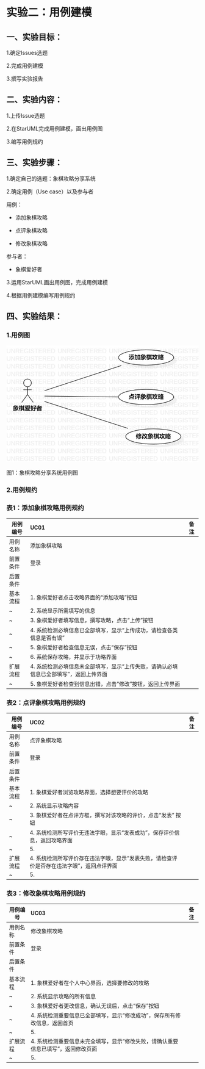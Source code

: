 # 实验二：用例建模

## 一、实验目标：

1.确定Issues选题

2.完成用例建模

3.撰写实验报告

## 二、实验内容：

1.上传Issue选题

2.在StarUML完成用例建模，画出用例图

3.编写用例规约

## 三、实验步骤：

1.确定自己的选题：象棋攻略分享系统

2.确定用例（Use case）以及参与者

用例：

- 添加象棋攻略

- 点评象棋攻略

- 修改象棋攻略

参与者：

- 象棋爱好者

3.运用StarUML画出用例图，完成用例建模

4.根据用例建模编写用例规约

## 四、实验结果：

### 1.用例图

![用例图](./model2.1.jpg)

图1：象棋攻略分享系统用例图

### 2.用例规约

### 表1：添加象棋攻略用例规约  

用例编号  | UC01 | 备注  
-|:-|-  
用例名称  | 添加象棋攻略  |   
前置条件  |   登录   |    
后置条件  |      |    
基本流程  | 1. 象棋爱好者点击攻略界面的“添加攻略”按钮 |       
~| 2. 系统显示所需填写的信息 |   
~| 3. 象棋爱好者填写信息，撰写攻略，点击“上传”按钮  |   
~| 4. 系统检测必填信息已全部填写，显示“上传成功，请检查各类信息是否有误”  |   
~| 5. 象棋爱好者检查信息无误，点击“保存”按钮  |    
~| 6. 系统保存攻略，并显示于功略界面 |
扩展流程  | 4. 系统检测必填信息未全部填写，显示“上传失败，请确认必填信息已全部填写”，返回上传界面 |    
~| 5. 象棋爱好者检查到信息出错，点击“修改”按钮，返回上传界面 | 

### 表2：点评象棋攻略用例规约  

用例编号  | UC02 | 备注  
-|:-|-  
用例名称  | 点评象棋攻略  |   
前置条件  |   登录   |    
后置条件  |      |    
基本流程  | 1. 象棋爱好者浏览攻略界面，选择想要评价的攻略 |       
~| 2. 系统显示攻略内容 |   
~| 3. 象棋爱好者在点评方框，撰写对该攻略的评价，点击“发表” 按钮 |   
~| 4. 系统检测所写评价无违法字眼，显示“发表成功”，保存评价信息，返回攻略界面  |   
~| 5.  |    
扩展流程  | 4. 系统检测所写评价存在违法字眼，显示“发表失败，请检查评价是否存在违法字眼”，返回点评界面 |    
~| 5.  | 

### 表3：修改象棋攻略用例规约  

用例编号  | UC03 | 备注  
-|:-|-  
用例名称  | 修改象棋攻略  |   
前置条件  |   登录   |    
后置条件  |      |    
基本流程  | 1. 象棋爱好者在个人中心界面，选择要修改的攻略 |       
~| 2. 系统显示攻略的所有信息 |   
~| 3. 象棋爱好者更改信息，确认无误后，点击“保存”按钮 |   
~| 4. 系统检测重要信息已全部填写，显示“修改成功”，保存所有修改信息，返回首页  |   
~| 5.  |    
扩展流程  | 4. 系统检测重要信息未完全填写，显示“修改失败，请确认重要信息已填写”，返回修改页面 |    
~| 5.  | 
